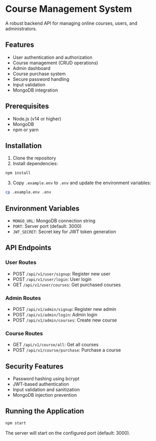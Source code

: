 # Course Management System

A robust backend API for managing online courses, users, and administrators.

## Features

- User authentication and authorization
- Course management (CRUD operations)
- Admin dashboard
- Course purchase system
- Secure password handling
- Input validation
- MongoDB integration

## Prerequisites

- Node.js (v14 or higher)
- MongoDB
- npm or yarn

## Installation

1. Clone the repository
2. Install dependencies:
```bash
npm install
```
3. Copy `.example.env` to `.env` and update the environment variables:
```bash
cp .example.env .env
```

## Environment Variables

- `MONGO_URL`: MongoDB connection string
- `PORT`: Server port (default: 3000)
- `JWT_SECRET`: Secret key for JWT token generation

## API Endpoints

### User Routes
- POST `/api/v1/user/signup`: Register new user
- POST `/api/v1/user/login`: User login
- GET `/api/v1/user/courses`: Get purchased courses

### Admin Routes
- POST `/api/v1/admin/signup`: Register new admin
- POST `/api/v1/admin/login`: Admin login
- POST `/api/v1/admin/courses`: Create new course

### Course Routes
- GET `/api/v1/course/all`: Get all courses
- POST `/api/v1/course/purchase`: Purchase a course

## Security Features

- Password hashing using bcrypt
- JWT-based authentication
- Input validation and sanitization
- MongoDB injection prevention

## Running the Application

```bash
npm start
```

The server will start on the configured port (default: 3000).